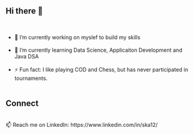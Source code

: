 ## Hi there 👋 

<br>

- 🔭 I’m currently working on myslef to build my skills<br><br>
- 🌱 I’m currently learning Data Science, Applicaiton Development and Java DSA<br><br>
- ⚡ Fun fact: I like playing COD and Chess, but has never participated in tournaments.<br><br>

## Connect 
<br>
 📫 Reach me on LinkedIn: https://www.linkedin.com/in/ska12/ <br><br>
